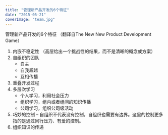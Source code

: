 ```yaml
---
title: "管理新产品开发的6个特征"
date: "2015-05-21"
coverImage: "team.jpg"
---
```


管理新产品开发的6个特征 （翻译自The New New Product Development Game）

1. 内嵌不稳定性 （高层给出一个挑战性的结果，而不是清晰的概念或方案）
2. 自组织的团队
    - 自主
    - 自我超越
    - 互相传播
3. 重叠开发过程
4. 多层次学习
    - 个人学习，利用社会压力
    - 组织学习，组内或者组间的知识传播
    - 公司学习，组织公司级活动
5. 巧妙的控制 – 自组织不代表没有控制，自组织也需要有边界。这里的控制更多指的是通过同行压力、有爱的控制。
6. 组织知识的传递
